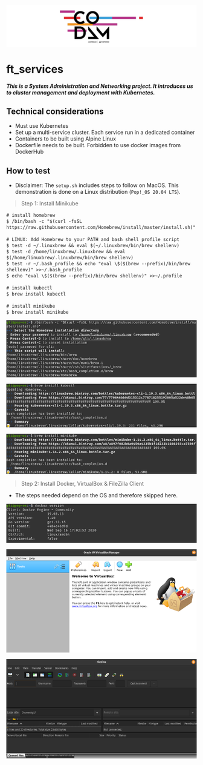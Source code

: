 [![Logo](https://github.com/qingqingqingli/readme_images/blob/master/codam_logo_1.png)](https://github.com/qingqingqingli/ft_services)

# ft_services
***This is a System Administration and Networking project. It introduces us to cluster management and deployment with Kubernetes.***

## Technical considerations

- Must use Kubernetes
- Set up a multi-service cluster. Each service run in a dedicated container
- Containers to be built using Alpine Linux
- Dockerfile needs to be built. Forbidden to use docker images from DockerHub

## How to test
- Disclaimer: The ```setup.sh``` includes steps to follow on MacOS. This demonstration is done on a Linux distribution (```Pop!_OS 20.04 LTS```).

> Step 1: Install Minikube

```shell
# install homebrew 
$ /bin/bash -c "$(curl -fsSL https://raw.githubusercontent.com/Homebrew/install/master/install.sh)"

# LINUX: Add Homebrew to your PATH and bash shell profile script
$ test -d ~/.linuxbrew && eval $(~/.linuxbrew/bin/brew shellenv)
$ test -d /home/linuxbrew/.linuxbrew && eval $(/home/linuxbrew/.linuxbrew/bin/brew shellenv)
$ test -r ~/.bash_profile && echo "eval \$($(brew --prefix)/bin/brew shellenv)" >>~/.bash_profile
$ echo "eval \$($(brew --prefix)/bin/brew shellenv)" >>~/.profile

# install kubectl
$ brew install kubectl

# install minikube
$ brew install minikube
```

![ft_services_0](https://github.com/qingqingqingli/readme_images/blob/master/ft_services_0.png)

![ft_services_1](https://github.com/qingqingqingli/readme_images/blob/master/ft_services_1.png)

![ft_services_2](https://github.com/qingqingqingli/readme_images/blob/master/ft_services_2.png)

> Step 2: Install Docker, VirtualBox & FileZilla Client
- The steps needed depend on the OS and therefore skipped here. 

![ft_services_3](https://github.com/qingqingqingli/readme_images/blob/master/ft_services_3.png)

![ft_services_4](https://github.com/qingqingqingli/readme_images/blob/master/ft_services_4.png)

![ft_services_5](https://github.com/qingqingqingli/readme_images/blob/master/ft_services_5.png)